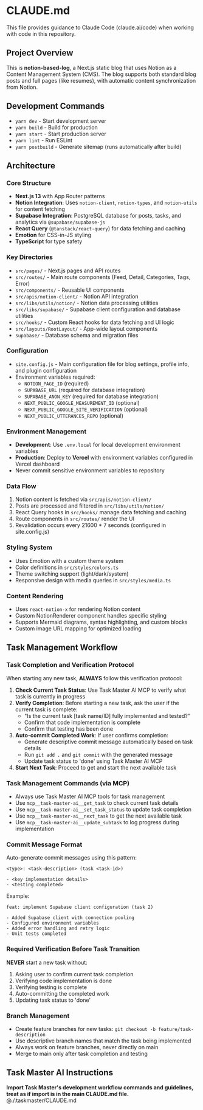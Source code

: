 # CLAUDE.md

This file provides guidance to Claude Code (claude.ai/code) when working with code in this repository.

## Project Overview

This is **notion-based-log**, a Next.js static blog that uses Notion as a Content Management System (CMS). The blog supports both standard blog posts and full pages (like resumes), with automatic content synchronization from Notion.

## Development Commands

- `yarn dev` - Start development server
- `yarn build` - Build for production
- `yarn start` - Start production server
- `yarn lint` - Run ESLint
- `yarn postbuild` - Generate sitemap (runs automatically after build)

## Architecture

### Core Structure
- **Next.js 13** with App Router patterns
- **Notion Integration**: Uses `notion-client`, `notion-types`, and `notion-utils` for content fetching
- **Supabase Integration**: PostgreSQL database for posts, tasks, and analytics via `@supabase/supabase-js`
- **React Query** (`@tanstack/react-query`) for data fetching and caching
- **Emotion** for CSS-in-JS styling
- **TypeScript** for type safety

### Key Directories
- `src/pages/` - Next.js pages and API routes
- `src/routes/` - Main route components (Feed, Detail, Categories, Tags, Error)
- `src/components/` - Reusable UI components
- `src/apis/notion-client/` - Notion API integration
- `src/libs/utils/notion/` - Notion data processing utilities
- `src/libs/supabase/` - Supabase client configuration and database utilities
- `src/hooks/` - Custom React hooks for data fetching and UI logic
- `src/layouts/RootLayout/` - App-wide layout components
- `supabase/` - Database schema and migration files

### Configuration
- `site.config.js` - Main configuration file for blog settings, profile info, and plugin configuration
- Environment variables required:
  - `NOTION_PAGE_ID` (required)
  - `SUPABASE_URL` (required for database integration)
  - `SUPABASE_ANON_KEY` (required for database integration)
  - `NEXT_PUBLIC_GOOGLE_MEASUREMENT_ID` (optional)
  - `NEXT_PUBLIC_GOOGLE_SITE_VERIFICATION` (optional)
  - `NEXT_PUBLIC_UTTERANCES_REPO` (optional)

### Environment Management
- **Development**: Use `.env.local` for local development environment variables
- **Production**: Deploy to **Vercel** with environment variables configured in Vercel dashboard
- Never commit sensitive environment variables to repository

### Data Flow
1. Notion content is fetched via `src/apis/notion-client/`
2. Posts are processed and filtered in `src/libs/utils/notion/`
3. React Query hooks in `src/hooks/` manage data fetching and caching
4. Route components in `src/routes/` render the UI
5. Revalidation occurs every 21600 * 7 seconds (configured in site.config.js)

### Styling System
- Uses Emotion with a custom theme system
- Color definitions in `src/styles/colors.ts`
- Theme switching support (light/dark/system)
- Responsive design with media queries in `src/styles/media.ts`

### Content Rendering
- Uses `react-notion-x` for rendering Notion content
- Custom NotionRenderer component handles specific styling
- Supports Mermaid diagrams, syntax highlighting, and custom blocks
- Custom image URL mapping for optimized loading

## Task Management Workflow

### Task Completion and Verification Protocol

When starting any new task, **ALWAYS** follow this verification protocol:

1. **Check Current Task Status**: Use Task Master AI MCP to verify what task is currently in progress
2. **Verify Completion**: Before starting a new task, ask the user if the current task is complete:
   - "Is the current task [task name/ID] fully implemented and tested?"
   - Confirm that code implementation is complete
   - Confirm that testing has been done
3. **Auto-commit Completed Work**: If user confirms completion:
   - Generate descriptive commit message automatically based on task details
   - Run `git add .` and `git commit` with the generated message
   - Update task status to 'done' using Task Master AI MCP
4. **Start Next Task**: Proceed to get and start the next available task

### Task Management Commands (via MCP)
- Always use Task Master AI MCP tools for task management
- Use `mcp__task-master-ai__get_task` to check current task details
- Use `mcp__task-master-ai__set_task_status` to update task completion
- Use `mcp__task-master-ai__next_task` to get the next available task
- Use `mcp__task-master-ai__update_subtask` to log progress during implementation

### Commit Message Format
Auto-generate commit messages using this pattern:
```
<type>: <task-description> (task <task-id>)

- <key implementation details>
- <testing completed>
```

Example:
```
feat: implement Supabase client configuration (task 2)

- Added Supabase client with connection pooling
- Configured environment variables
- Added error handling and retry logic
- Unit tests completed
```

### Required Verification Before Task Transition
**NEVER** start a new task without:
1. Asking user to confirm current task completion
2. Verifying code implementation is done
3. Verifying testing is complete
4. Auto-committing the completed work
5. Updating task status to 'done'

### Branch Management
- Create feature branches for new tasks: `git checkout -b feature/task-description`
- Use descriptive branch names that match the task being implemented
- Always work on feature branches, never directly on main
- Merge to main only after task completion and testing

## Task Master AI Instructions
**Import Task Master's development workflow commands and guidelines, treat as if import is in the main CLAUDE.md file.**
@./.taskmaster/CLAUDE.md
